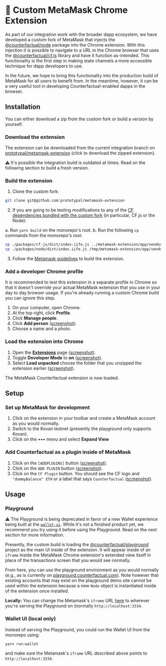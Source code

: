 # 🦊 Custom MetaMask Chrome Extension

As part of our integration work with the broader dapp ecosystem, we have developed a custom fork of MetaMask that injects the [@counterfactual/node](../packages/node) package into the Chrome extension. With this injection it is possible to navigate to a URL in the Chrome browser that uses the [@counterfactual/cf.js](../packages/cf.js) library and have it function as-intended. This functionality is the first step in making state channels a more accessible technique for dapp developers to use.

In the future, we hope to bring this functionality into the production build of MetaMask for all users to benefit from. In the meantime, however, it can be a very useful tool in developing Counterfactual-enabled dapps in the browser.

## Installation

You can either download a zip from the custom fork or build a version by yourself.

### Download the extension

The extension can be downloaded from the current integration branch on [prototypal/metamask-extension](https://github.com/prototypal/metamask-extension/blob/alon/cfnode-background/cf_builds/chrome.zip) (click to download the zipped extension).

:warning: It's possible the integration build is outdated at times. Read on the following section to build a fresh version.

### Build the extension

1. Clone the custom fork:

```sh
git clone git@github.com:prototypal/metamask-extension
```

2. If you are going to be testing modifications to any of the [CF dependencies bundled with the custom fork](https://github.com/prototypal/metamask-extension/tree/alon/cf-rfc-middleware/app/vendor/counterfactual/node) (in particular, CF.js or the Node):

  a. Run `yarn build` on the monorepo's root.
  b. Run the following `cp` commands from the monorepo's root:

  ```sh
  cp ./packages/cf.js/dist/index-iife.js ../metamask-extension/app/vendor/counterfactual/node/cf.js.iife.js
  cp ./packages/node/dist/index.iife.js /tmp/metamask-extension/app/vendor/counterfactual/node/node.iife.js
  ```

3. Follow the [Metamask guidelines](https://github.com/prototypal/metamask-extension/#building-locally) to build the extension.

### Add a developer Chrome profile

It is recommended to test this extension in a separate profile in Chrome so that it doesn't override your actual MetaMask extension that you use in your day to day browser usage. If you're already running a custom Chrome build you can ignore this step.

1. On your computer, open Chrome.
2. At the top right, click **Profile**.
3. Click **Manage people**.
4. Click **Add person** ([screenshot](http://prntscr.com/nl5hxf)).
5. Choose a name and a photo.

### Load the extension into Chrome

1. Open the [**Extensions**](chrome://extensions/) page ([screenshot](http://prntscr.com/nl5lri)).
2. Toggle **Developer Mode** to **on** ([screenshot](http://prntscr.com/nl5miy)).
3. Select **Load unpacked** choose the folder that you unzipped the extension earlier ([screenshot](http://prntscr.com/nl5njh)).

The MetaMask Counterfactual extension is now loaded.

## Setup

### Set up MetaMask for development

1. Click on the extension in your toolbar and create a MetaMask account as you would normally.
2. Switch to the Kovan testnet (presently the playground only supports Kovan).
3. Click on the ••• menu and select **Expand View**

### Add Counterfactual as a plugin inside of MetaMask

1. Click on the `[ADDPLUGINS]` button ([screenshot](http://prntscr.com/nl5u3g)).
2. Click on the `ADD PLUGIN` button ([screenshot](http://prntscr.com/nl5udl)).
3. Click on the `CF Plugin` button. You should see the CF logo and `"dummyBalance" ETH` or a label that says `Counterfactual` ([screenshot](http://prntscr.com/nl5ve7)).

## Usage

### Playground

:warning: The Playground is being deprecated in favor of a new Wallet experience being built at the [`wallet-ui`](https://github.com/counterfactual/monorepo/tree/master/packages/wallet-ui). While it's not a finished product yet, we recommend you try using it before using the Playground. Read on the next section for more information.

Presently, the custom build is loading the [@counterfactual/playground](../packages/playground) project as the main UI inside of the extension. It will appear inside of an `iframe` inside the MetaMask Chrome extension's extended view itself in place of the transactions screen that you would see normally.

From here, you can use the playground environment as you would normally (e.g., as is currently on [playground.counterfactual.com](https://playground.counterfactual.com)). Note however that existing accounts that may exist on the playground demo site cannot be used within the extension because a new `Node` object is instantiated inside of the extension once installed.

**Locally:** You can change the Metamask's `iframe` URL [here](https://github.com/prototypal/metamask-extension/blob/alon/cf-rfc-middleware/app/scripts/plugins/counterfactual.js#L29-L32) to wherever you're serving the Playground on (normally `http://localhost:3334`.

### Wallet UI (local only)

Instead of serving the Playground, you could run the Wallet UI from the monorepo using:

```sh
yarn run:wallet
```

and make sure the Metamask's `iframe` URL described above points to `http://localhost:3334`.

